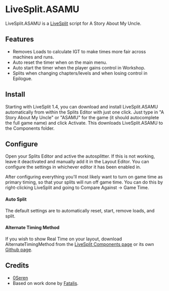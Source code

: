 LiveSplit.ASAMU
=====================

LiveSplit.ASAMU is a [LiveSplit](http://livesplit.org/) script for A Story About My Uncle.

Features
--------
  * Removes Loads to calculate IGT to make times more fair across machines and runs.
  * Auto reset the timer when on the main menu.
  * Auto start the timer when the player gains control in Workshop.
  * Splits when changing chapters/levels and when losing control in Epilogue.

Install
-------
Starting with LiveSplit 1.4, you can download and install LiveSplit.ASAMU automatically from within the Splits Editor with just one click. Just type in "A Story About My Uncle" or "ASAMU" for the game (it should autocomplete the full game name) and click Activate. This downloads LiveSplit.ASAMU to the Components folder.

Configure
---------
Open your Splits Editor and active the autosplitter. If this is not working, leave it deactivated and manually add it in the Layout Editor. You can configure the settings in whichever editor it has been enabled in.

After configuring everything you'll most likely want to turn on game time as primary timing, so that your splits will run off game time. You can do this by right-clicking LiveSplit and going to Compare Against -> Game Time.

#### Auto Split
The default settings are to automatically reset, start, remove loads, and split.

#### Alternate Timing Method
If you wish to show Real Time on your layout, download AlternateTimingMethod from the [LiveSplit Components page](http://livesplit.org/components/) or its own [Github page](https://github.com/Dalet/LiveSplit.AlternateTimingMethod/releases).

Credits
-------
  * [0Seren](0Seren.github.io)
  * Based on work done by [Fatalis](http://twitch.tv/fatalis_).
